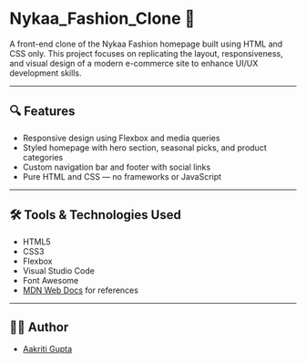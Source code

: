 # Nykaa_Fashion_Clone 👗
A front-end clone of the Nykaa Fashion homepage built using HTML and CSS only. This project focuses on replicating the layout, responsiveness, and visual design of a modern e-commerce site to enhance UI/UX development skills.

---

## 🔍 Features

- Responsive design using Flexbox and media queries
- Styled homepage with hero section, seasonal picks, and product categories
- Custom navigation bar and footer with social links
- Pure HTML and CSS — no frameworks or JavaScript

---

## 🛠️ Tools & Technologies Used

- HTML5
- CSS3
- Flexbox
- Visual Studio Code
- Font Awesome
- [MDN Web Docs](https://developer.mozilla.org/) for references
  
---

## 👩‍💻 Author

- [Aakriti Gupta](https://github.com/aakritigupta19)
  
